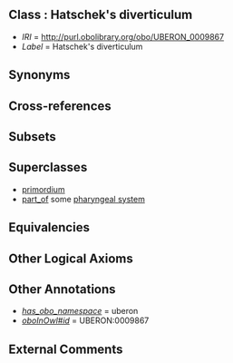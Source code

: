 
## Class : Hatschek's diverticulum

 * *IRI* = http://purl.obolibrary.org/obo/UBERON_0009867
 * *Label* = Hatschek's diverticulum

## Synonyms


## Cross-references


## Subsets


## Superclasses

 * [primordium](../../UBERON/48/UBERON_0001048.md)
 * [part_of](../../BFO/50/BFO_0000050.md) some [pharyngeal system](../../UBERON/14/UBERON_0008814.md)

## Equivalencies


## Other Logical Axioms


## Other Annotations

 * *[has_obo_namespace](../../ce/oboInOwl#hasOBONamespace.md)* = uberon
 * *[oboInOwl#id](../../id/oboInOwl#id.md)* = UBERON:0009867

## External Comments

